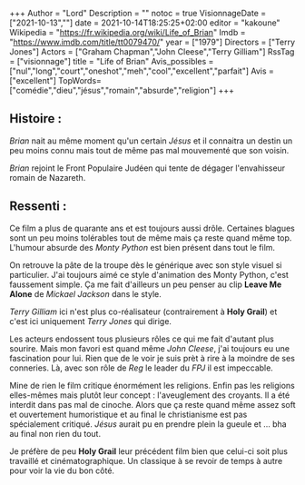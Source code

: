 +++
Author = "Lord"
Description = ""
notoc = true
VisionnageDate = ["2021-10-13",""]
date = 2021-10-14T18:25:25+02:00
editor = "kakoune"
Wikipedia = "https://fr.wikipedia.org/wiki/Life_of_Brian"
Imdb = "https://www.imdb.com/title/tt0079470/"
year = ["1979"]
Directors = ["Terry Jones"]
Actors = ["Graham Chapman","John Cleese","Terry Gilliam"]
RssTag = ["visionnage"]
title = "Life of Brian"
Avis_possibles = ["nul","long","court","oneshot","meh","cool","excellent","parfait"]
Avis = ["excellent"] 
TopWords=["comédie","dieu","jésus","romain","absurde","religion"]
+++
## Histoire :
*Brian* nait au même moment qu'un certain *Jésus* et il connaitra un destin un peu moins connu mais tout de même pas mal mouvementé que son voisin.

*Brian* rejoint le Front Populaire Judéen qui tente de dégager l'envahisseur romain de Nazareth.

## Ressenti :
Ce film a plus de quarante ans et est toujours aussi drôle.
Certaines blagues sont un peu moins tolérables tout de même mais ça reste quand même top.
L'humour absurde des *Monty Python* est bien présent dans tout le film.

On retrouve la pâte de la troupe dès le générique avec son style visuel si particulier.
J'ai toujours aimé ce style d'animation des Monty Python, c'est faussement simple.
Ça me fait d'ailleurs un peu penser au clip **Leave Me Alone** de *Mickael Jackson* dans le style.

*Terry Gilliam* ici n'est plus co-réalisateur (contrairement à **Holy Grail**) et c'est ici uniquement *Terry Jones* qui dirige.

Les acteurs endossent tous plusieurs rôles ce qui me fait d'autant plus sourire.
Mais mon favori est quand même *John Cleese*, j'ai toujours eu une fascination pour lui.
Rien que de le voir je suis prèt à rire à la moindre de ses conneries.
Là, avec son rôle de *Reg* le leader du *FPJ* il est impeccable.

Mine de rien le film critique énormément les religions.
Enfin pas les religions elles-mêmes mais plutôt leur concept : l'aveuglement des croyants.
Il a été interdit dans pas mal de cinoche.
Alors que ça reste quand même assez soft et ouvertement humoristique et au final le christianisme est pas spécialement critiqué.
*Jésus* aurait pu en prendre plein la gueule et … bha au final non rien du tout.

Je préfère de peu **Holy Grail** leur précédent film bien que celui-ci soit plus travaillé et cinématographique.
Un classique à se revoir de temps à autre pour voir la vie du bon côté.
